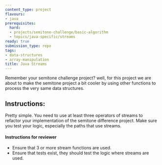 ```yaml
---
content_type: project
flavours:
- java
prerequisites:
  hard:
  - projects/semitone-challenge/basic-algorithm
  - topics/java-specific/streams
ready: true
submission_type: repo
tags:
- data-structures
- array-manipulation
title: Java Streams
---
```


Remember your semitone challenge project? well, for this project we are about to make the semitone project a bit cooler by using other functions to process the very same data structures.

## Instructions:

Pretty simple. You need to use at least three operators of streams to refactor your implementation of the semitone difference project. Make sure you test your logic, especially the paths that use streams.

#### Instructions for reviewer

- Ensure that 3 or more stream functions are used.
- Ensure that tests exist, they should test the logic where streams are used.
